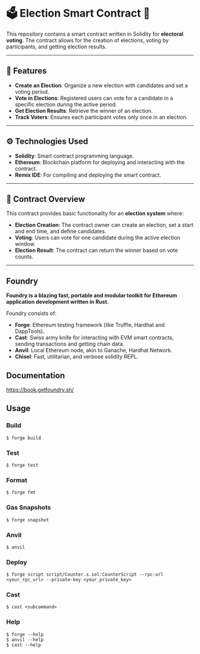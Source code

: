# 🗳️ **Election Smart Contract** 🎉

This repository contains a smart contract written in Solidity for **electoral voting**. The contract allows for the creation of elections, voting by participants, and getting election results.

---

## 📝 **Features**

- **Create an Election**: Organize a new election with candidates and set a voting period.
- **Vote in Elections**: Registered users can vote for a candidate in a specific election during the active period.
- **Get Election Results**: Retrieve the winner of an election.
- **Track Voters**: Ensures each participant votes only once in an election.

---

## ⚙️ **Technologies Used**

- **Solidity**: Smart contract programming language.
- **Ethereum**: Blockchain platform for deploying and interacting with the contract.
- **Remix IDE**: For compiling and deploying the smart contract.

---

## 🚀 **Contract Overview**

This contract provides basic functionality for an **election system** where:

- **Election Creation**: The contract owner can create an election, set a start and end time, and define candidates.
- **Voting**: Users can vote for one candidate during the active election window.
- **Election Result**: The contract can return the winner based on vote counts.

---

## Foundry

**Foundry is a blazing fast, portable and modular toolkit for Ethereum application development written in Rust.**

Foundry consists of:

-   **Forge**: Ethereum testing framework (like Truffle, Hardhat and DappTools).
-   **Cast**: Swiss army knife for interacting with EVM smart contracts, sending transactions and getting chain data.
-   **Anvil**: Local Ethereum node, akin to Ganache, Hardhat Network.
-   **Chisel**: Fast, utilitarian, and verbose solidity REPL.

## Documentation

https://book.getfoundry.sh/

## Usage

### Build

```shell
$ forge build
```

### Test

```shell
$ forge test
```

### Format

```shell
$ forge fmt
```

### Gas Snapshots

```shell
$ forge snapshot
```

### Anvil

```shell
$ anvil
```

### Deploy

```shell
$ forge script script/Counter.s.sol:CounterScript --rpc-url <your_rpc_url> --private-key <your_private_key>
```

### Cast

```shell
$ cast <subcommand>
```

### Help

```shell
$ forge --help
$ anvil --help
$ cast --help
```

